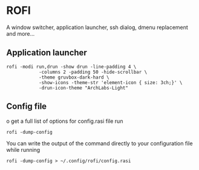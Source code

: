 # ROFI

A  window  switcher,
application launcher,
ssh dialog,
dmenu replacement and more...

## Application launcher

    rofi -modi run,drun -show drun -line-padding 4 \
                -columns 2 -padding 50 -hide-scrollbar \
                -theme gruvbox-dark-hard \
                -show-icons -theme-str 'element-icon { size: 3ch;}' \
                -drun-icon-theme "ArchLabs-Light"

## Config file

o get a full list of options for config.rasi file run 

    rofi -dump-config

You can write the output of the command directly to your configuration file while running 

    rofi -dump-config > ~/.config/rofi/config.rasi

